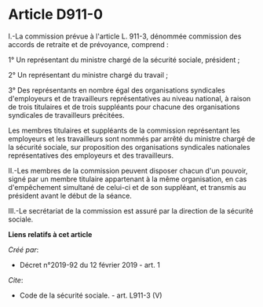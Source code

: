 # Article D911-0

I.-La commission prévue à l'article L. 911-3, dénommée commission des accords de retraite et de prévoyance, comprend : 

1° Un représentant du ministre chargé de la sécurité sociale, président ; 

2° Un représentant du ministre chargé du travail ; 

3° Des représentants en nombre égal des organisations syndicales d'employeurs et de travailleurs représentatives au niveau
national, à raison de trois titulaires et de trois suppléants pour chacune des organisations syndicales de travailleurs
précitées. 

Les membres titulaires et suppléants de la commission représentant les employeurs et les travailleurs sont nommés par arrêté
du ministre chargé de la sécurité sociale, sur proposition des organisations syndicales nationales représentatives des
employeurs et des travailleurs. 

II.-Les membres de la commission peuvent disposer chacun d'un pouvoir, signé par un membre titulaire appartenant à la même
organisation, en cas d'empêchement simultané de celui-ci et de son suppléant, et transmis au président avant le début de la
séance. 

III.-Le secrétariat de la commission est assuré par la direction de la sécurité sociale.

**Liens relatifs à cet article**

_Créé par_:

  - Décret n°2019-92 du 12 février 2019 - art. 1

_Cite_:

  - Code de la sécurité sociale. - art. L911-3 (V)
